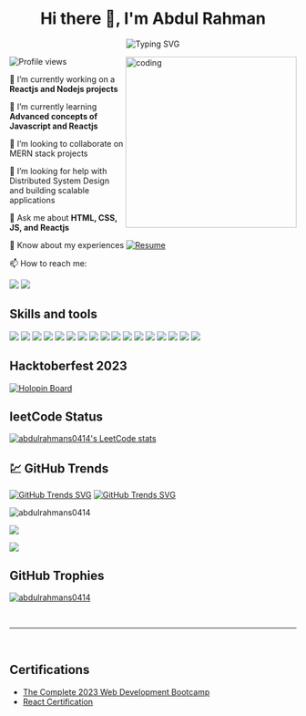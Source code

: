 <!--
**abdulrahmans0414/abdulrahmans0414** is a ✨ _special_ ✨ repository because its `README.md` (this file) appears on your GitHub profile.
-->

<!-- Your Banner/Header Image -->
<!-- <img src="your-banner-image-url" alt="Banner" /> -->

<h1 align="center"> Hi there 👋, I'm Abdul Rahman </h1> 
<!-- Your Typing SVG -->
<div align="center">
 
 ![Typing SVG](https://readme-typing-svg.herokuapp.com/?font=Montserrat&color=%2303944A&size=22&center=true&vCenter=true&width=600&height=80&lines=I+love+building+web+applications)
 
 </div>

<!-- Your Coding GIF -->
<img align="right" alt="coding" width="300" src="https://user-images.githubusercontent.com/55389276/140866485-8fb1c876-9a8f-4d6a-98dc-08c4981eaf70.gif">

<!-- Profile Views Badge -->
![Profile views](https://komarev.com/ghpvc/?username=abdulrahmans0414&label=Profile%20views&color=0e75b6&style=flat)

<!-- Intro Section -->
🔭 I’m currently working on a **Reactjs and Nodejs projects**

🌱 I’m currently learning **Advanced concepts of Javascript and Reactjs**

👯 I’m looking to collaborate on MERN stack projects

💁 I’m looking for help with Distributed System Design and building scalable applications

💬 Ask me about **HTML, CSS, JS, and Reactjs**

📄 Know about my experiences [![Resume](https://img.shields.io/badge/Resume-Download-blue)](https://drive.google.com/file/d/16DOBRecOp1gZg_5RMJBOu0ieS87yQhlO/view?usp=drive_link)

<!-- Contact Section -->
📫 How to reach me:

<a href="https://www.linkedin.com/in/abdulrahmans0414/"><img src="https://img.shields.io/badge/linkedin%20-%230077B5.svg?&style=for-the-badge&logo=linkedin&logoColor=white"/></a> <a href="mailto:abdulrahmans0414@gmail.com"><img src="https://img.shields.io/badge/Gmail%20-%23F05033.svg?&style=for-the-badge&logo=Gmail&logoColor=white"/></a>

<!-- Skills Section -->
## Skills and tools
<!-- Add your skills badges here -->
<img src="https://img.shields.io/badge/react%20-%2320232a.svg?&style=for-the-badge&logo=react&logoColor=%2361DAFB"/> <img src="https://img.shields.io/badge/node.js%20-%2343853D.svg?&style=for-the-badge&logo=node.js&logoColor=white"/> <img src="https://img.shields.io/badge/javascript%20-%23323330.svg?&style=for-the-badge&logo=javascript&logoColor=%23F7DF1E"/> <img src="https://img.shields.io/badge/html5%20-%23E34F26.svg?&style=for-the-badge&logo=html5&logoColor=white"/> <img src="https://img.shields.io/badge/css3%20-%231572B6.svg?&style=for-the-badge&logo=css3&logoColor=white"/> <img src="https://img.shields.io/badge/git%20-%23F05033.svg?&style=for-the-badge&logo=git&logoColor=white"/> <img src="https://img.shields.io/badge/c++%20-%2300599C.svg?&style=for-the-badge&logo=c%2B%2B&ogoColor=white"/> <img src="https://img.shields.io/badge/figma%20-%23F24E1E.svg?&style=for-the-badge&logo=figma&logoColor=white"/> <img src="https://img.shields.io/badge/Python-2c3e50?style=for-the-badge&logo=python&logoColor=blue"/> <img src="https://img.shields.io/badge/Postman-FF6C37?style=for-the-badge&logo=Postman&logoColor=white"/> <img src="https://img.shields.io/badge/npm-CB3837?style=for-the-badge&logo=npm&logoColor=white"/> <img src="https://img.shields.io/badge/Material%20UI-007FFF?style=for-the-badge&logo=mui&logoColor=white"/> <img src="https://img.shields.io/badge/Tailwind_CSS-38B2AC?style=for-the-badge&logo=tailwind-css&logoColor=white"/> <img src="https://img.shields.io/badge/firebase-ffca28?style=for-the-badge&logo=firebase&logoColor=black"/> <img src="https://img.shields.io/badge/MongoDB-4EA94B?style=for-the-badge&logo=mongodb&logoColor=white"/> <img src="https://img.shields.io/badge/MySQL-005C84?style=for-the-badge&logo=mysql&logoColor=white"/> <img src="https://img.shields.io/badge/Express.js-000000?style=for-the-badge&logo=express&logoColor=white"/>
  
<!-- Hacktoberfest and LeetCode Section -->
## Hacktoberfest 2023
[![Holopin Board](https://holopin.me/abdulrahmans0414)](https://holopin.io/@abdulrahmans0414)

## leetCode Status
[![abdulrahmans0414's LeetCode stats](https://leetcode-stats-six.vercel.app/?username=abdulrahmans0414)](https://github.com/KnlnKS/leetcode-stats)

<!-- GitHub Trends Section -->
## 💹 GitHub Trends
[![GitHub Trends SVG](https://api.githubtrends.io/user/svg/abdulrahmans0414&theme=dark/langs?time_range=one_year)](https://githubtrends.io)
[![GitHub Trends SVG](https://api.githubtrends.io/user/svg/abdulrahmans0414&theme=dark/repos?time_range=one_year)](https://githubtrends.io)

<!-- GitHub Stats Section -->
<p><img align="center" src="https://github-readme-stats.vercel.app/api?username=abdulrahmans0414&theme=dark&hide_border=false&include_all_commits=false&count_private=false" alt="abdulrahmans0414" /></p>

<p><img  align="center" src="https://github-readme-streak-stats.herokuapp.com/?user=abdulrahmans0414&theme=dark" /></a> </p>

<p><a href="https://abdulrahmans0414.github.io"><img align="center" src="https://github-profile-summary-cards.vercel.app/api/cards/profile-details?username=abdulrahmans0414&&theme=dark"/></a></p>

<!-- GitHub Trophies Section -->
## GitHub Trophies
<p align="left"> <a href="https://github.com/ryo-ma/github-profile-trophy">
  <img src="https://github-profile-trophy.vercel.app/?username=abdulrahmans0414" alt="abdulrahmans0414" /></a></p>
<br>

---

<br>

<!-- Certifications Section -->
## Certifications
- [The Complete 2023 Web Development Bootcamp](https://udemy-certificate.s3.amazonaws.com/pdf/UC-2724b653-c589-4c0e-ba71-84541a994d90.pdf)
- [React Certification](https://trainings.internshala.com/s/v/3118248/d75284c9)
